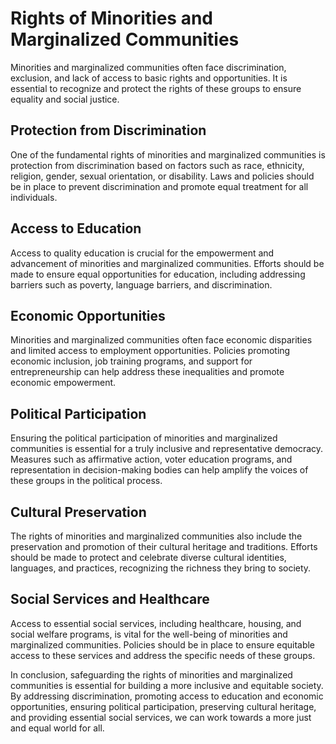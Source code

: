 <h1>Rights of Minorities and Marginalized Communities</h1>
<p>Minorities and marginalized communities often face discrimination, exclusion, and lack of access to basic rights and opportunities. It is essential to recognize and protect the rights of these groups to ensure equality and social justice.</p>
<h2>Protection from Discrimination</h2>
<p>One of the fundamental rights of minorities and marginalized communities is protection from discrimination based on factors such as race, ethnicity, religion, gender, sexual orientation, or disability. Laws and policies should be in place to prevent discrimination and promote equal treatment for all individuals.</p>
<h2>Access to Education</h2>
<p>Access to quality education is crucial for the empowerment and advancement of minorities and marginalized communities. Efforts should be made to ensure equal opportunities for education, including addressing barriers such as poverty, language barriers, and discrimination.</p>
<h2>Economic Opportunities</h2>
<p>Minorities and marginalized communities often face economic disparities and limited access to employment opportunities. Policies promoting economic inclusion, job training programs, and support for entrepreneurship can help address these inequalities and promote economic empowerment.</p>
<h2>Political Participation</h2>
<p>Ensuring the political participation of minorities and marginalized communities is essential for a truly inclusive and representative democracy. Measures such as affirmative action, voter education programs, and representation in decision-making bodies can help amplify the voices of these groups in the political process.</p>
<h2>Cultural Preservation</h2>
<p>The rights of minorities and marginalized communities also include the preservation and promotion of their cultural heritage and traditions. Efforts should be made to protect and celebrate diverse cultural identities, languages, and practices, recognizing the richness they bring to society.</p>
<h2>Social Services and Healthcare</h2>
<p>Access to essential social services, including healthcare, housing, and social welfare programs, is vital for the well-being of minorities and marginalized communities. Policies should be in place to ensure equitable access to these services and address the specific needs of these groups.</p>
<p>In conclusion, safeguarding the rights of minorities and marginalized communities is essential for building a more inclusive and equitable society. By addressing discrimination, promoting access to education and economic opportunities, ensuring political participation, preserving cultural heritage, and providing essential social services, we can work towards a more just and equal world for all.</p>